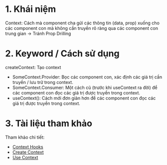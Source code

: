 # 1. Khái niệm

Context: Cách mà component cha gửi các thông tin (data, prop) xuống cho các component con mà không cần truyền rõ ràng qua các component con trung gian -> Tránh Prop Drilling

# 2. Keyword / Cách sử dụng

createContext: Tạo context

- SomeContext.Provider: Bọc các component con, xác định các giá trị cần truyền / lưu trữ trong context.
- SomeContext.Consumer: Một cách cũ (trước khi useContext ra đời) để các component con đọc các giá trị được truyền trong context.
- useContext(): Cách mới đơn giản hơn để các component con đọc các giá trị được truyền trong context.

# 3. Tài liệu tham khảo

Tham khảo chi tiết:

- [Context Hooks](https://react.dev/reference/react/hooks#context-hooks)
- [Create Context](https://react.dev/reference/react/createContext)
- [Use Context](https://react.dev/reference/react/useContext)
